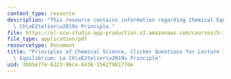 ```yaml
---
content_type: resource
description: "This resource contains information regarding Chemical Equilibrium: Le\
  \ Ch\xE2telier\u2019s Principle."
file: https://ol-ocw-studio-app-production.s3.amazonaws.com/courses/5-111sc-principles-of-chemical-science-fall-2014/3bb5e77e622396ce84361562f90177de_MIT5_111F14_Lec19Clkr.pdf
file_type: application/pdf
resourcetype: Document
title: "Principles of Chemical Science, Clicker Questions for Lecture 19: Chemical\
  \ Equilibrium: Le Ch\xE2telier\u2019s Principle"
uid: 3bb5e77e-6223-96ce-8436-1562f90177de
---
```


